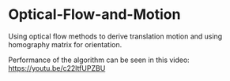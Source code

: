 # Optical-Flow-and-Motion
Using optical flow methods to derive translation motion and using homography matrix for orientation.

Performance of the algorithm can be seen in this video:
https://youtu.be/c22ltfUPZBU
